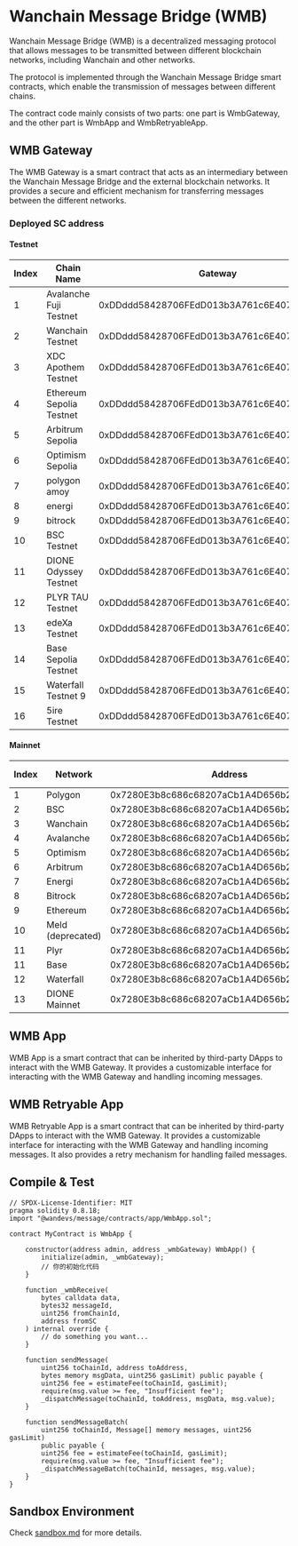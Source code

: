 # Wanchain Message Bridge (WMB)

Wanchain Message Bridge (WMB) is a decentralized messaging protocol that allows messages to be transmitted between different blockchain networks, including Wanchain and other networks.

The protocol is implemented through the Wanchain Message Bridge smart contracts, which enable the transmission of messages between different chains.

The contract code mainly consists of two parts: one part is WmbGateway, and the other part is WmbApp and WmbRetryableApp.

## WMB Gateway

The WMB Gateway is a smart contract that acts as an intermediary between the Wanchain Message Bridge and the external blockchain networks. It provides a secure and efficient mechanism for transferring messages between the different networks. 

### Deployed SC address

#### Testnet

| Index | Chain Name | Gateway | Chain ID |
| --- | --- | --- | --- |
| 1 | Avalanche Fuji Testnet | 0xDDddd58428706FEdD013b3A761c6E40723a7911d | 2147492648 |
| 2 | Wanchain Testnet | 0xDDddd58428706FEdD013b3A761c6E40723a7911d | 2153201998 |
| 3 | XDC Apothem Testnet | 0xDDddd58428706FEdD013b3A761c6E40723a7911d | 2147484198 |
| 4 | Ethereum Sepolia Testnet | 0xDDddd58428706FEdD013b3A761c6E40723a7911d | 2147483708 |
| 5 | Arbitrum Sepolia | 0xDDddd58428706FEdD013b3A761c6E40723a7911d | 1073741826 |
| 6 | Optimism Sepolia | 0xDDddd58428706FEdD013b3A761c6E40723a7911d | 2147484262 |
| 7 | polygon amoy | 0xDDddd58428706FEdD013b3A761c6E40723a7911d | 2147484614 |
| 8 | energi | 0xDDddd58428706FEdD013b3A761c6E40723a7911d | 2147493445 |
| 9 | bitrock | 0xDDddd58428706FEdD013b3A761c6E40723a7911d | 2154655314 |
| 10 | BSC Testnet | 0xDDddd58428706FEdD013b3A761c6E40723a7911d | 2147484362 |
| 11 | DIONE Odyssey Testnet | 0xDDddd58428706FEdD013b3A761c6E40723a7911d | 1073741848 |
| 12 | PLYR TAU Testnet | 0xDDddd58428706FEdD013b3A761c6E40723a7911d | 1073741849 |
| 13 | edeXa Testnet | 0xDDddd58428706FEdD013b3A761c6E40723a7911d | 1073741850 |
| 14 | Base Sepolia Testnet | 0xDDddd58428706FEdD013b3A761c6E40723a7911d | 1073741841 |
| 15 | Waterfall Testnet 9 | 0xDDddd58428706FEdD013b3A761c6E40723a7911d | 1073741851 |
| 16 | 5ire Testnet | 0xDDddd58428706FEdD013b3A761c6E40723a7911d | 1073741853 |

#### Mainnet

| Index | Network | Address | Bip44 chainId |
| --- | --- | --- | --- |
| 1 | Polygon | 0x7280E3b8c686c68207aCb1A4D656b2FC8079c033 | 2147484614 |
| 2 | BSC | 0x7280E3b8c686c68207aCb1A4D656b2FC8079c033 | 2147484362 |
| 3 | Wanchain | 0x7280E3b8c686c68207aCb1A4D656b2FC8079c033 | 2153201998 |
| 4 | Avalanche | 0x7280E3b8c686c68207aCb1A4D656b2FC8079c033 | 2147492648 |
| 5 | Optimism | 0x7280E3b8c686c68207aCb1A4D656b2FC8079c033 | 2147484262 |
| 6 | Arbitrum | 0x7280E3b8c686c68207aCb1A4D656b2FC8079c033 | 1073741826 |
| 7 | Energi | 0x7280E3b8c686c68207aCb1A4D656b2FC8079c033 | 2147493445 |
| 8 | Bitrock | 0x7280E3b8c686c68207aCb1A4D656b2FC8079c033 | 2154655314 |
| 9 | Ethereum | 0x7280E3b8c686c68207aCb1A4D656b2FC8079c033 | 2147483708 |
| 10 | Meld (deprecated) | 0x7280E3b8c686c68207aCb1A4D656b2FC8079c033 | 1073741847 |
| 11 | Plyr | 0x7280E3b8c686c68207aCb1A4D656b2FC8079c033 | 1073741849 |
| 11 | Base | 0x7280E3b8c686c68207aCb1A4D656b2FC8079c033 | 1073741841 |
| 12 | Waterfall | 0x7280E3b8c686c68207aCb1A4D656b2FC8079c033 | 1073741851 |
| 13 | DIONE Mainnet | 0x7280E3b8c686c68207aCb1A4D656b2FC8079c033 | 1073741848 |

## WMB App

WMB App is a smart contract that can be inherited by third-party DApps to interact with the WMB Gateway. It provides a customizable interface for interacting with the WMB Gateway and handling incoming messages.

## WMB Retryable App

WMB Retryable App is a smart contract that can be inherited by third-party DApps to interact with the WMB Gateway. It provides a customizable interface for interacting with the WMB Gateway and handling incoming messages. It also provides a retry mechanism for handling failed messages.


## Compile & Test

```
// SPDX-License-Identifier: MIT
pragma solidity 0.8.18;
import "@wandevs/message/contracts/app/WmbApp.sol";

contract MyContract is WmbApp {
    
    constructor(address admin, address _wmbGateway) WmbApp() {
        initialize(admin, _wmbGateway);
        // 你的初始化代码
    }

    function _wmbReceive(
        bytes calldata data,
        bytes32 messageId,
        uint256 fromChainId,
        address fromSC
    ) internal override {
		// do something you want...
    }

    function sendMessage(
        uint256 toChainId, address toAddress, 
        bytes memory msgData, uint256 gasLimit) public payable {
        uint256 fee = estimateFee(toChainId, gasLimit);
        require(msg.value >= fee, "Insufficient fee");
        _dispatchMessage(toChainId, toAddress, msgData, msg.value);
    }

    function sendMessageBatch(
        uint256 toChainId, Message[] memory messages, uint256 gasLimit) 
        public payable {
        uint256 fee = estimateFee(toChainId, gasLimit);
        require(msg.value >= fee, "Insufficient fee");
        _dispatchMessageBatch(toChainId, messages, msg.value);
    }
}

```

## Sandbox Environment

Check [sandbox.md](./sandbox.md) for more details.
